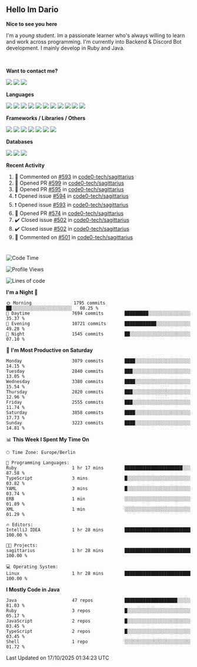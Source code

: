 <h2>Hello Im Dario</h2>

**Nice to see you here**

I'm a *young* student. Im a passionate learner who's always willing to learn and work across
programming. I'm currently into Backend & Discord Bot development. I mainly develop in Ruby and Java.

<br/>

**Want to contact me?**

<a href="https://github.com/knerio"><img src="https://img.shields.io/badge/-Github-blue?style=for-the-badge&logo=github&logoColor=white"/></a> <a href="https://discord.com/users/639416958923702292"><img src="https://img.shields.io/badge/-knerio-blue?style=for-the-badge&logo=discord&logoColor=white"/></a> <a href="https://twitch.tv/dopalos_"><img src="https://img.shields.io/badge/-twitch-blue?style=for-the-badge&logo=twitch&logoColor=white"/></a>

**Languages**

<img src="https://img.shields.io/badge/-Java-blue?style=for-the-badge&logo=java&logoColor=white"/> <img src="https://img.shields.io/badge/-Ruby-blue?style=for-the-badge&logo=Ruby&logoColor=white"/> <img src="https://img.shields.io/badge/-Git-blue?style=for-the-badge&logo=Git&logoColor=white"/> <img src="https://img.shields.io/badge/-HTML-blue?style=for-the-badge&logo=html5&logoColor=white"/> <img src="https://img.shields.io/badge/-CSS-blue?style=for-the-badge&logo=CSS3&logoColor=white"/> <img src="https://img.shields.io/badge/-Javascript-blue?style=for-the-badge&logo=javascript&logoColor=white"/> <img src="https://img.shields.io/badge/-Typescript-blue?style=for-the-badge&logo=TypeScript&logoColor=white"/> <img src="https://img.shields.io/badge/-Kotlin-blue?style=for-the-badge&logo=kotlin&logoColor=white"/> <img src="https://img.shields.io/badge/-SQL-blue?style=for-the-badge&logo=MYSQL&logoColor=white"/> <img src="https://img.shields.io/badge/-Markdown-blue?style=for-the-badge&logo=Markdown&logoColor=white"/> <img src="https://img.shields.io/badge/-JSON-blue?style=for-the-badge&logo=JSON&logoColor=white"/>
<br/>

 **Frameworks / Libraries / Others**

<img src="https://img.shields.io/badge/-Ruby_On_Rails-blue?style=for-the-badge&logo=ruby-on-rails&logoColor=white"/> <img src="https://img.shields.io/badge/-JDA-blue?style=for-the-badge&logo=JDA&logoColor=white"/> <img src="https://img.shields.io/badge/-Bootstrap-blue?style=for-the-badge&logo=Bootstrap&logoColor=white"/> <img src="https://img.shields.io/badge/-Node.JS-blue?style=for-the-badge&logo=node.js&logoColor=white"/> <img src="https://img.shields.io/badge/-React-blue?style=for-the-badge&logo=React&logoColor=white"/> <img src="https://img.shields.io/badge/-Express-blue?style=for-the-badge&logo=Express&logoColor=white"/> <img src="https://img.shields.io/badge/-Next.Js-blue?style=for-the-badge&logo=Next.Js&logoColor=white"/>

**Databases**

<img src="https://img.shields.io/badge/-MongoDB-blue?style=for-the-badge&logo=mongodb&logoColor=white"/> <img src="https://img.shields.io/badge/-MariaDB-blue?style=for-the-badge&logo=MariaDB&logoColor=white"/>
<img src="https://img.shields.io/badge/-PostgreSQL-blue?style=for-the-badge&logo=PostgreSQl&logoColor=white"/>

**Recent Activity**

<!--RECENT_ACTIVITY:start-->
1. 💬 Commented on [#593](https://github.com/code0-tech/sagittarius/issues/593#issuecomment-3412621284) in [code0-tech/sagittarius](https://github.com/code0-tech/sagittarius)<br>
2. 💪 Opened PR [#599](undefined) in [code0-tech/sagittarius](https://github.com/code0-tech/sagittarius)<br>
3. 💪 Opened PR [#595](undefined) in [code0-tech/sagittarius](https://github.com/code0-tech/sagittarius)<br>
4. ❗️ Opened issue [#594](https://github.com/code0-tech/sagittarius/issues/594) in [code0-tech/sagittarius](https://github.com/code0-tech/sagittarius)<br>
5. ❗️ Opened issue [#593](https://github.com/code0-tech/sagittarius/issues/593) in [code0-tech/sagittarius](https://github.com/code0-tech/sagittarius)<br>
6. 💪 Opened PR [#574](undefined) in [code0-tech/sagittarius](https://github.com/code0-tech/sagittarius)<br>
7. ✔️ Closed issue [#502](https://github.com/code0-tech/sagittarius/issues/502) in [code0-tech/sagittarius](https://github.com/code0-tech/sagittarius)<br>
8. ✔️ Closed issue [#502](https://github.com/code0-tech/sagittarius/issues/502) in [code0-tech/sagittarius](https://github.com/code0-tech/sagittarius)<br>
9. 💬 Commented on [#501](https://github.com/code0-tech/sagittarius/issues/501#issuecomment-3308892031) in [code0-tech/sagittarius](https://github.com/code0-tech/sagittarius)<br>
<!--RECENT_ACTIVITY:end-->
 
#

<!--START_SECTION:waka-->
![Code Time](http://img.shields.io/badge/Code%20Time-1%2C283%20hrs%2043%20mins-blue)

![Profile Views](http://img.shields.io/badge/Profile%20Views-0-blue)

![Lines of code](https://img.shields.io/badge/From%20Hello%20World%20I%27ve%20Written-1.5%20million%20lines%20of%20code-blue)

**I'm a Night 🦉** 

```text
🌞 Morning                1795 commits        ██░░░░░░░░░░░░░░░░░░░░░░░   08.25 % 
🌆 Daytime                7694 commits        █████████░░░░░░░░░░░░░░░░   35.37 % 
🌃 Evening                10721 commits       ████████████░░░░░░░░░░░░░   49.28 % 
🌙 Night                  1545 commits        ██░░░░░░░░░░░░░░░░░░░░░░░   07.10 % 
```
📅 **I'm Most Productive on Saturday** 

```text
Monday                   3079 commits        ████░░░░░░░░░░░░░░░░░░░░░   14.15 % 
Tuesday                  2840 commits        ███░░░░░░░░░░░░░░░░░░░░░░   13.05 % 
Wednesday                3380 commits        ████░░░░░░░░░░░░░░░░░░░░░   15.54 % 
Thursday                 2820 commits        ███░░░░░░░░░░░░░░░░░░░░░░   12.96 % 
Friday                   2555 commits        ███░░░░░░░░░░░░░░░░░░░░░░   11.74 % 
Saturday                 3858 commits        ████░░░░░░░░░░░░░░░░░░░░░   17.73 % 
Sunday                   3223 commits        ████░░░░░░░░░░░░░░░░░░░░░   14.81 % 
```


📊 **This Week I Spent My Time On** 

```text
🕑︎ Time Zone: Europe/Berlin

💬 Programming Languages: 
Ruby                     1 hr 17 mins        ██████████████████████░░░   87.58 % 
TypeScript               3 mins              █░░░░░░░░░░░░░░░░░░░░░░░░   03.82 % 
YAML                     3 mins              █░░░░░░░░░░░░░░░░░░░░░░░░   03.74 % 
ERB                      1 min               ░░░░░░░░░░░░░░░░░░░░░░░░░   01.89 % 
XML                      1 min               ░░░░░░░░░░░░░░░░░░░░░░░░░   01.29 % 

🔥 Editors: 
IntelliJ IDEA            1 hr 28 mins        █████████████████████████   100.00 % 

🐱‍💻 Projects: 
sagittarius              1 hr 28 mins        █████████████████████████   100.00 % 

💻 Operating System: 
Linux                    1 hr 28 mins        █████████████████████████   100.00 % 
```

**I Mostly Code in Java** 

```text
Java                     47 repos            ████████████████████░░░░░   81.03 % 
Ruby                     3 repos             █░░░░░░░░░░░░░░░░░░░░░░░░   05.17 % 
JavaScript               2 repos             █░░░░░░░░░░░░░░░░░░░░░░░░   03.45 % 
TypeScript               2 repos             █░░░░░░░░░░░░░░░░░░░░░░░░   03.45 % 
Shell                    1 repo              ░░░░░░░░░░░░░░░░░░░░░░░░░   01.72 % 
```




 Last Updated on 17/10/2025 01:34:23 UTC
<!--END_SECTION:waka-->

